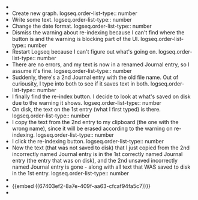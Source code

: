 -
- Create new graph.
  logseq.order-list-type:: number
- Write some text.
  logseq.order-list-type:: number
- Change the date format.
  logseq.order-list-type:: number
- Dismiss the warning about re-indexing because I can't find where the button is and the warning is blocking part of the UI.
  logseq.order-list-type:: number
- Restart Logseq because I can't figure out what's going on.
  logseq.order-list-type:: number
- There are no errors, and my text is now in a renamed Journal entry, so I assume it's fine.
  logseq.order-list-type:: number
- Suddenly, there's a 2nd Journal entry with the old file name. Out of curiousity, I type into both to see if it saves text in both.
  logseq.order-list-type:: number
- I finally find the re-index button. I decide to look at what's saved on disk due to the warning it shows.
  logseq.order-list-type:: number
- On disk, the text on the 1st entry (what I first typed) is there.
  logseq.order-list-type:: number
- I copy the text from the 2nd entry to my clipboard (the one with the wrong name), since it will be erased according to the warning on re-indexing.
  logseq.order-list-type:: number
- I click the re-indexing button.
  logseq.order-list-type:: number
- Now the text (that was not saved to disk) that I just copied from the 2nd incorrectly named Journal entry is in the 1st correctly named Journal entry (the entry that was on disk), and the 2nd unsaved incorrectly named Journal entry is gone - along with all text that WAS saved to disk in the 1st entry.
  logseq.order-list-type:: number
-
- {{embed ((67403ef2-8a7e-409f-aa63-cfcaf94fa5c7))}}
-